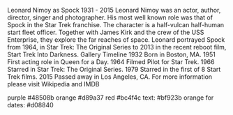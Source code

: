 Leonard Nimoy
as Spock
1931 - 2015
Leonard Nimoy was an actor, author, director, singer and photographer. His most well known role was that of Spock in the Star Trek franchise. The character is a half-vulcan half-human start fleet officer. Together with James Kirk and the crew of the USS Enterprise, they explore the far reaches of space. Leonard portrayed Spock from 1964, in Star Trek: The Original Series to 2013 in the recent reboot film, Start Trek Into Darkness.
Gallery
Timeline
1932 Born in Boston, MA.
1951 First acting role in Queen for a Day.
1964 Filmed Pilot for Star Trek.
1966 Starred in Star Trek: The Original Series.
1979 Starred in the first of 8 Start Trek films.
2015 Passed away in Los Angeles, CA.
For more information please visit Wikipedia and IMDB


purple #48508b
orange #d89a37
red #bc4f4c
text:	#bf923b
orange for dates:	#d08840